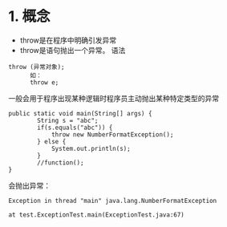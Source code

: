 # 1. 概念
- throw是在程序中明确引发异常
- throw是语句抛出一个异常。
语法
```
throw (异常对象);
      如：
      throw e;
```

一般会用于程序出现某种逻辑时程序员主动抛出某种特定类型的异常


```
public static void main(String[] args) {
		String s = "abc";
		if(s.equals("abc")) {
			throw new NumberFormatException();
		} else {
			System.out.println(s);
		}
		//function();
}
```
会抛出异常：

```
Exception in thread "main" java.lang.NumberFormatException

at test.ExceptionTest.main(ExceptionTest.java:67)

```